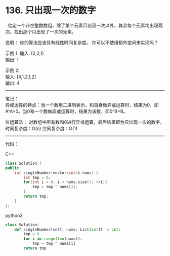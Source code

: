 # 136. 只出现一次的数字

&nbsp;&nbsp;给定一个非空整数数组，除了某个元素只出现一次以外，其余每个元素均出现两次。找出那个只出现了一次的元素。

说明：
你的算法应该具有线性时间复杂度。 你可以不使用额外空间来实现吗？

示例 1:
输入: [2,2,1]  
输出: 1  

示例 2:  
输入: [4,1,2,1,2]  
输出: 4

---

笔记：  
异或运算的特点：当一个数用二进制表示，和自身做异或运算时，结果为0，即A^A=0。当0和一个数做异或运算时，结果为该数，即0^B=B。  

位运算法：
对数组中所有数和0进行异或运算，最后结果即为只出现一次的数字。  
时间复杂度：O(n) 空间复杂度：O(1)  

---

代码：

C++

```cpp
class Solution {
public:
    int singleNumber(vector<int>& nums) {
        int tmp = 0;
        for(int i = 0; i < nums.size(); ++i){
            tmp = tmp ^ nums[i];
        }
        return tmp;
    }
};
```

python3

```py
class Solution:
    def singleNumber(self, nums: List[int]) -> int:
        tmp = 0
        for i in range(len(nums)):
            tmp = tmp ^ nums[i]
        return tmp
```